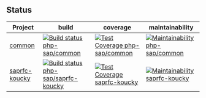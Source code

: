 ## Status

Project                 | build | coverage | maintainability
----------------------- | ----- | -------- | ---------------
[common][common]        | [![Build status php-sap/common][common-travis-badge]][common-travis-ci] | [![Test Coverage php-sap/common][common-coverage-badge]][common-coverage] | [![Maintainability php-sap/common][common-maintainability-badge]][common-maintainability]
[saprfc-koucky][koucky] | [![Build status php-sap/saprfc-koucky][koucky-travis-badge]][koucky-travis-ci] | [![Test Coverage saprfc-koucky][koucky-coverage-badge]][koucky-coverage] | [![Maintainability saprfc-koucky][koucky-maintainability-badge]][koucky-maintainability]

[common]: https://github.com/php-sap/common
[common-travis-badge]: https://travis-ci.org/php-sap/common.svg?branch=master
[common-travis-ci]: https://travis-ci.org/php-sap/common
[common-maintainability-badge]: https://api.codeclimate.com/v1/badges/843db325cd8b83ff8eca/maintainability
[common-maintainability]: https://codeclimate.com/github/php-sap/common/maintainability
[common-coverage-badge]: https://api.codeclimate.com/v1/badges/843db325cd8b83ff8eca/test_coverage
[common-coverage]: https://codeclimate.com/github/php-sap/common/test_coverage
[koucky]: https://github.com/php-sap/saprfc-koucky
[koucky-travis-badge]: https://travis-ci.org/php-sap/saprfc-koucky.svg?branch=master
[koucky-travis-ci]: https://travis-ci.org/php-sap/saprfc-koucky
[koucky-maintainability-badge]: https://api.codeclimate.com/v1/badges/1c67c34d571c4a0a1492/maintainability
[koucky-maintainability]: https://codeclimate.com/github/php-sap/saprfc-koucky/maintainability
[koucky-coverage-badge]: https://api.codeclimate.com/v1/badges/1c67c34d571c4a0a1492/test_coverage
[koucky-coverage]: https://codeclimate.com/github/php-sap/saprfc-koucky/test_coverage
